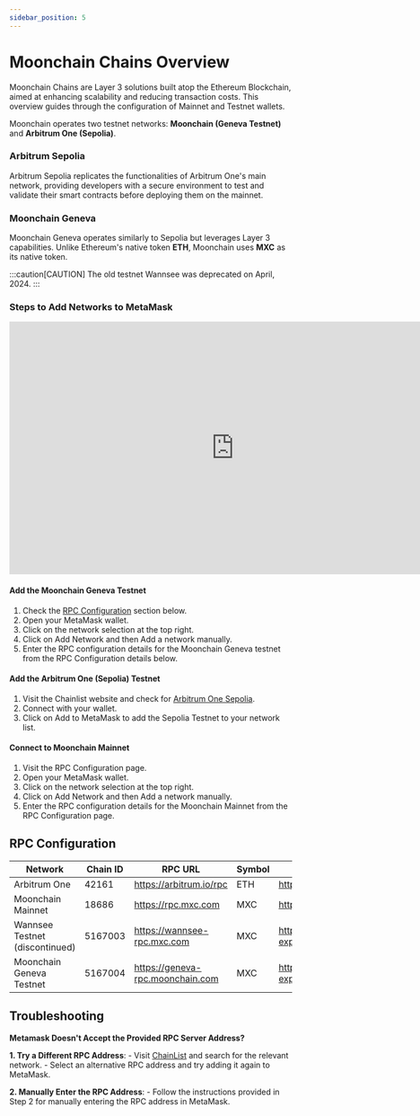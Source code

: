 ```yaml
---
sidebar_position: 5
---
```


# Moonchain Chains Overview

Moonchain Chains are Layer 3 solutions built atop the Ethereum Blockchain, aimed at enhancing scalability and reducing transaction costs. This overview guides through the configuration of Mainnet and Testnet wallets.

Moonchain operates two testnet networks: **Moonchain (Geneva Testnet)** and **Arbitrum One (Sepolia)**.

### Arbitrum Sepolia

Arbitrum Sepolia replicates the functionalities of Arbitrum One's main network, providing developers with a secure environment to test and validate their smart contracts before deploying them on the mainnet.

### Moonchain Geneva

Moonchain Geneva operates similarly to Sepolia but leverages Layer 3 capabilities. Unlike Ethereum's native token **ETH**, Moonchain uses **MXC** as its native token.

:::caution[CAUTION]
The old testnet Wannsee was deprecated on April, 2024.
:::

### Steps to Add Networks to MetaMask

<iframe 
    width="800" height="450" src="https://www.youtube.com/embed/y0MeycuNmEo?start=68" 
    title="YouTube video player" frameborder="0" 
    allow="accelerometer; autoplay; clipboard-write; encrypted-media; gyroscope; picture-in-picture; web-share" 
    allowFullScreen>
</iframe>


#### Add the Moonchain Geneva Testnet
1. Check the [RPC Configuration](./Chains-and-Testnets#rpc-configuration) section below.
2. Open your MetaMask wallet.
3. Click on the network selection at the top right.
4. Click on Add Network and then Add a network manually.
5. Enter the RPC configuration details for the Moonchain Geneva testnet from the RPC Configuration details below.

#### Add the Arbitrum One (Sepolia) Testnet
1. Visit the Chainlist website and check for [Arbitrum One Sepolia](https://chainlist.org/chain/421614).
2. Connect with your wallet.
3. Click on Add to MetaMask to add the Sepolia Testnet to your network list.

#### Connect to Moonchain Mainnet
1. Visit the RPC Configuration page.
2. Open your MetaMask wallet.
3. Click on the network selection at the top right.
4. Click on Add Network and then Add a network manually.
5. Enter the RPC configuration details for the Moonchain Mainnet from the RPC Configuration page.

## RPC Configuration

| Network                      | Chain ID | RPC URL                           | Symbol | Block Explorer URL                         | Web Socket URL                        |
|------------------------------|----------|-----------------------------------|--------|--------------------------------------------|---------------------------------------|
| Arbitrum One                 | 42161    | https://arbitrum.io/rpc           | ETH    | https://arb1.arbitrum.io/rpc               |                                       |
| Moonchain Mainnet            | 18686    | https://rpc.mxc.com               | MXC    | https://explorer.moonchain.com/            | wss://rpc.mxc.com/ws                  |
| Wannsee Testnet (discontinued) | 5167003  | https://wannsee-rpc.mxc.com       | MXC    | https://wannsee-explorer.mxc.com/          | wss://wannsee-rpc.mxc.com/ws          |
| Moonchain Geneva Testnet     | 5167004  | https://geneva-rpc.moonchain.com  | MXC    | https://geneva-explorer.moonchain.com      | wss://geneva-rpc.moonchain.com/ws     |

## Troubleshooting

**Metamask Doesn't Accept the Provided RPC Server Address?**

**1. Try a Different RPC Address**:
    - Visit [ChainList](https://chainlist.org) and search for the relevant network.
    - Select an alternative RPC address and try adding it again to MetaMask.

**2. Manually Enter the RPC Address**:
    - Follow the instructions provided in Step 2 for manually entering the RPC address in MetaMask.